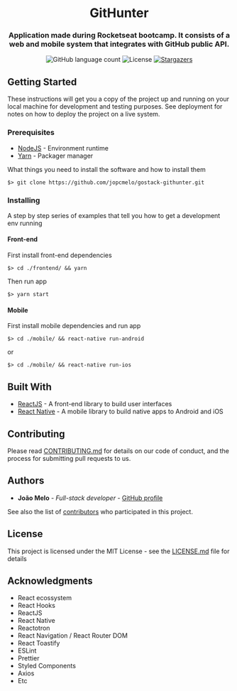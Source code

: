 <h1 align="center">
  GitHunter
</h1>

<h3 align="center">
Application made during Rocketseat bootcamp. It consists of a web and mobile system that integrates with GitHub public API.
</h3>

<p align="center">
  <img alt="GitHub language count" src="https://img.shields.io/github/languages/count/jopcmelo/gostack-githunter?color=%2304D361">

  <img alt="License" src="https://img.shields.io/badge/license-MIT-%2304D361">

  <a href="https://github.com/jopcmelo/gostack-gympoint/stargazers">
    <img alt="Stargazers" src="https://img.shields.io/github/stars/jopcmelo/gostack-githunter?style=social">
  </a>
</p>

## Getting Started

These instructions will get you a copy of the project up and running on your local machine for development and testing purposes. See deployment for notes on how to deploy the project on a live system.

### Prerequisites
- [NodeJS](https://nodejs.org/en/) - Environment runtime
- [Yarn](https://yarnpkg.com/en/docs/install) - Packager manager

What things you need to install the software and how to install them

```
$> git clone https://github.com/jopcmelo/gostack-githunter.git
```

### Installing

A step by step series of examples that tell you how to get a development env running

#### Front-end
First install front-end dependencies
```
$> cd ./frontend/ && yarn
```
Then run app
```
$> yarn start
```

#### Mobile
First install mobile dependencies and run app
```
$> cd ./mobile/ && react-native run-android
```
or
```
$> cd ./mobile/ && react-native run-ios
```

## Built With

* [ReactJS](https://pt-br.reactjs.org/) - A front-end library to build user interfaces
* [React Native](https://facebook.github.io/react-native/) - A mobile library to build native apps to Android and iOS

## Contributing

Please read [CONTRIBUTING.md](https://gist.github.com/PurpleBooth/b24679402957c63ec426) for details on our code of conduct, and the process for submitting pull requests to us.

## Authors

* **João Melo** - *Full-stack developer* - [GitHub profile](https://github.com/jopcmelo)

See also the list of [contributors](https://github.com/jopcmelo/gostack-gobarber/contributors) who participated in this project.

## License

This project is licensed under the MIT License - see the [LICENSE.md](LICENSE.md) file for details

## Acknowledgments
* React ecossystem
* React Hooks
* ReactJS
* React Native
* Reactotron
* React Navigation / React Router DOM
* React Toastify
* ESLint
* Prettier
* Styled Components
* Axios
* Etc

